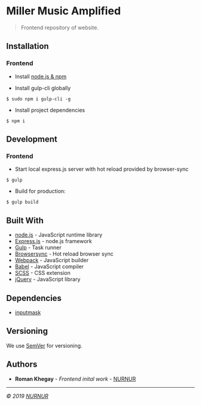 # Miller Music Amplified

> Frontend repository of website.

## Installation

### Frontend

- Install [node.js & npm](https://nodejs.org/)

- Install gulp-cli globally

```shell
$ sudo npm i gulp-cli -g
```

- Install project dependencies

```shell
$ npm i
```

## Development

### Frontend

- Start local express.js server with hot reload provided by browser-sync

```shell
$ gulp
```

- Build for production:

```shell
$ gulp build
```

## Built With

* [node.js](https://nodejs.org/) - JavaScript runtime library
* [Express.js](https://expressjs.com/) - node.js framework
* [Gulp](https://gulpjs.com/) - Task runner
* [Browsersync](https://www.browsersync.io/) - Hot reload browser sync
* [Webpack](https://webpack.js.org/) - JavaScript builder
* [Babel](https://babeljs.io/) - JavaScript compiler
* [SCSS](https://sass-lang.com/) - CSS extension
* [jQuery](https://jquery.com/) - JavaScript library

## Dependencies

* [inputmask](https://github.com/RobinHerbots/Inputmask)


## Versioning

We use [SemVer](http://semver.org/) for versioning.

## Authors

* **Roman Khegay** - *Frontend inital work* - [NURNUR](https://nurnur.kz)

---
*&copy; 2019 [NURNUR](https://nurnur.kz/)*

